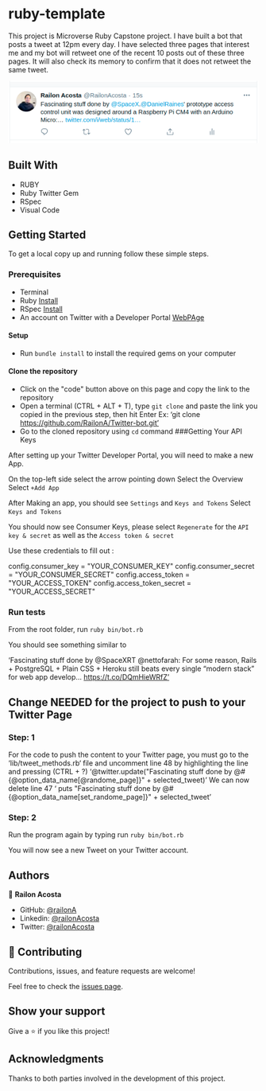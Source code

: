 # ruby-template


This project is Microverse Ruby Capstone project. I have built a bot that posts a tweet at 12pm every day. I have selected three pages that interest me and my bot will retweet one of the recent 10 posts out of these three pages. It will also check its memory to confirm that it does not retweet the same tweet. 

![screenshot](./twitter-Screenshot.png)
 
## Built With

- RUBY
- Ruby Twitter Gem
- RSpec
- Visual Code

## Getting Started

To get a local copy up and running follow these simple steps.

### Prerequisites

- Terminal
- Ruby [Install](https://www.theodinproject.com/courses/ruby-programming/lessons/installing-ruby-ruby-programming)
- RSpec [Install](https://www.theodinproject.com/courses/ruby-programming/lessons/introduction-to-rspec)
- An account on Twitter with a Developer Portal
[WebPAge](https://developer.twitter.com/en)


#### Setup
- Run `bundle install` to install the required gems on your computer


#### Clone the repository
- Click on the "code" button above on this page and copy the link to the repository
- Open a terminal (CTRL + ALT + T), type `git clone` and paste the link you copied in the previous step, then hit Enter
Ex: ‘git clone https://github.com/RailonA/Twitter-bot.git’
- Go to the cloned repository using `cd` command
###Getting Your API Keys

After setting up your Twitter Developer Portal, you will need to make a new App.

On the top-left side select the arrow pointing down
Select the Overview 
Select `+Add App`

After Making an app, you should see `Settings` and `Keys and Tokens`
Select `Keys and Tokens`

You should now see Consumer Keys, please select `Regenerate`  for the `API key & secret` as well as the `Access token & secret`

Use these credentials to fill out :

config.consumer_key = "YOUR_CONSUMER_KEY"
config.consumer_secret = "YOUR_CONSUMER_SECRET"
config.access_token = "YOUR_ACCESS_TOKEN"
config.access_token_secret = "YOUR_ACCESS_SECRET"

### Run tests

From the root folder, run `ruby bin/bot.rb`

You should see something similar to
 
‘Fascinating stuff done by @SpaceXRT @nettofarah: For some reason, Rails + PostgreSQL + Plain CSS + Heroku still beats every single “modern stack” for web app develop… https://t.co/DQmHieWRfZ’

## Change NEEDED for the project to push to your Twitter Page
### Step: 1
For the code to push the content to your Twitter page, you must go to the ‘lib/tweet_methods.rb‘ file and uncomment line 48 by highlighting the line and pressing  (CTRL + ?)
‘@twitter.update("Fascinating stuff done by @#{@option_data_name[@randome_page]}" + selected_tweet)’
We can now delete line 47
‘   puts "Fascinating stuff done by @#{@option_data_name[set_randome_page]}" + selected_tweet’

### Step: 2
Run the program again by typing run `ruby bin/bot.rb`

You will now see a new Tweet on your Twitter account.

## Authors

👤 **Railon Acosta**
- GitHub: [@railonA](https://github.com/RailonA)
- Linkedin: [@railonAcosta](https://www.linkedin.com/in/railon-acosta-81265180/)
- Twitter: [@railonAcosta](https://twitter.com/RailonAcosta)

## 🤝 Contributing

Contributions, issues, and feature requests are welcome!

Feel free to check the [issues page](https://github.com/RailonA/Twitter-bot/issues).

## Show your support

Give a ⭐️ if you like this project!

## Acknowledgments

Thanks to both parties involved in the development of this project.


